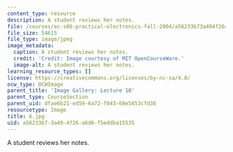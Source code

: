 ```yaml
---
content_type: resource
description: A student reviews her notes.
file: /courses/ec-s06-practical-electronics-fall-2004/a56233b73a494f26a6d6f5eddba15535_6.jpg
file_size: 54615
file_type: image/jpeg
image_metadata:
  caption: A student reviews her notes.
  credit: 'Credit: Image courtesy of MIT OpenCourseWare.'
  image-alt: A student reviews her notes.
learning_resource_types: []
license: https://creativecommons.org/licenses/by-nc-sa/4.0/
ocw_type: OCWImage
parent_title: 'Image Gallery: Lecture 10'
parent_type: CourseSection
parent_uid: dfae6b21-ed59-6a72-f043-68e5453cfd36
resourcetype: Image
title: 6.jpg
uid: a56233b7-3a49-4f26-a6d6-f5eddba15535
---
```

A student reviews her notes.